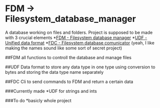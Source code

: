 # FDM -> Filesystem_database_manager
A database working on files and folders. Project is supposed to be made with 3 crucial elements
*[FDM - Filesystem database manager](#FMD)
*[UDF - Unified data format](#UDF)
*[FDC - Filesystem database comunicator](#FDC)
(yeah, I like making the names sound like some sort of secret project)

##FDM
all functions to controll the database and manage files

##UDF
Data format to store any data type in one type using conversion to bytes and storing the data type name separately

##FDC
Cli to send commands to FDM and return a certain data

###Currently made
*UDF for strings and ints

###To do
*basicly whole project
